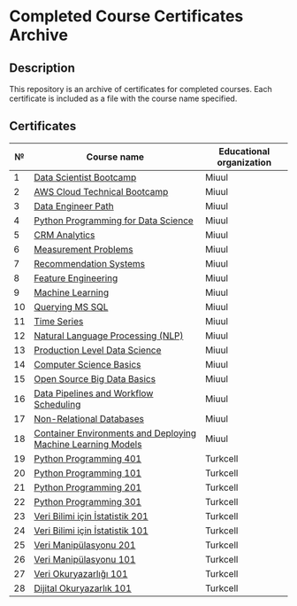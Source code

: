 # Completed Course Certificates Archive

## Description
This repository is an archive of certificates for completed courses. Each certificate is included as a file with the course name specified.

## Certificates

| №  | Course name                       | Educational organization      |
|----|-----------------------------------|-------------------------------|
| 1  | [Data Scientist Bootcamp](Data_Scientist_Bootcamp.png)           | Miuul                         |
| 2  | [AWS Cloud Technical Bootcamp](AWS_Cloud_Technical_Bootcamp.png)      | Miuul                         |
| 3  | [Data Engineer Path](Data_Engineer_Path.png)                | Miuul                         |
| 4  | [Python Programming for Data Science](Mehmet%20Işık%20-%202023-02-14%20Python%20Programming%20for%20Data%20Science.pdf) | Miuul                      |
| 5  | [CRM Analytics](Mehmet%20Işık%20-%202023-03-05%20CRM%20Analytics.pdf)                     | Miuul                         |
| 6  | [Measurement Problems](Mehmet%20Işık%20-%202023-03-15%20Measurement%20Problems.pdf)              | Miuul                         |
| 7  | [Recommendation Systems](Mehmet%20Işık%20-%202023-03-21%20Recommendation%20Systems.pdf)            | Miuul                         |
| 8  | [Feature Engineering](Mehmet%20Işık%20-%202023-03-25%20Feature%20Engineering.pdf)               | Miuul                         |
| 9  | [Machine Learning](Mehmet%20Işık%20-%202023-05-02%20Machine%20Learning.pdf)                  | Miuul                         |
| 10 | [Querying MS SQL](Mehmet%20Işık%20-%202023-06-23%20Querying%20MS%20SQL.pdf)                  | Miuul                         |
| 11 | [Time Series](Mehmet%20Işık%20-%202023-07-11%20Time%20Series.pdf)                           | Miuul                         |
| 12 | [Natural Language Processing (NLP)](Mehmet%20Işık%20-%202023-11-30%20Natural%20Language%20Processing%20(NLP).pdf) | Miuul |
| 13 | [Production Level Data Science](Mehmet%20Işık%20-%202023-11-30%20Production%20Level%20Data%20Science.pdf) | Miuul |
| 14 | [Computer Science Basics](Mehmet%20Işık%20-%202023-12-01%20Computer%20Science%20Basics.pdf)    | Miuul |
| 15 | [Open Source Big Data Basics](Mehmet%20Işık%20-%202023-12-04%20Open%20Source%20Big%20Data%20Basics.pdf) | Miuul |
| 16 | [Data Pipelines and Workflow Scheduling](Mehmet%20Işık%20-%202023-12-24%20Data%20Pipelines%20and%20Workflow%20Scheduling.pdf) | Miuul |
| 17 | [Non-Relational Databases](Mehmet%20Işık%20-%202023-12-24%20Non-Relational%20Databases.pdf)  | Miuul |
| 18 | [Container Environments and Deploying Machine Learning Models](Mehmet%20Işık%20-%202023-12-24%20Container%20Environments%20and%20Deploying%20Machine%20Learning%20Models.pdf) | Miuul |
| 19 | [Python Programming 401](Mehmet%20Işık-Python401.pdf) | Turkcell |
| 20 | [Python Programming 101](Mehmet%20Işık-Python101.pdf) | Turkcell |
| 21 | [Python Programming 201](Mehmet%20Işık-Python201.pdf) | Turkcell |
| 22 | [Python Programming 301](Mehmet%20Işık-Python301.pdf) | Turkcell |
| 23 | [Veri Bilimi için İstatistik 201](Mehmet%20Işık-Veri%20Bilimi%20için%20İstatistik201.pdf) | Turkcell |
| 24 | [Veri Bilimi için İstatistik 101](Mehmet%20Işık-Veri%20Bilimi%20için%20İstatistik101.pdf) | Turkcell |
| 25 | [Veri Manipülasyonu 201](Mehmet%20Işık-Veri%20Manipülasyonu201.pdf) | Turkcell |
| 26 | [Veri Manipülasyonu 101](Mehmet%20Işık-Veri%20Manipülasyonu101.pdf) | Turkcell |
| 27 | [Veri Okuryazarlığı 101](Mehmet%20Işık-Veri%20Okuryazarlığı101.pdf) | Turkcell |
| 28 | [Dijital Okuryazarlık 101](Mehmet%20Işık-Dijital%20Okuryazarlık101.pdf) | Turkcell |

